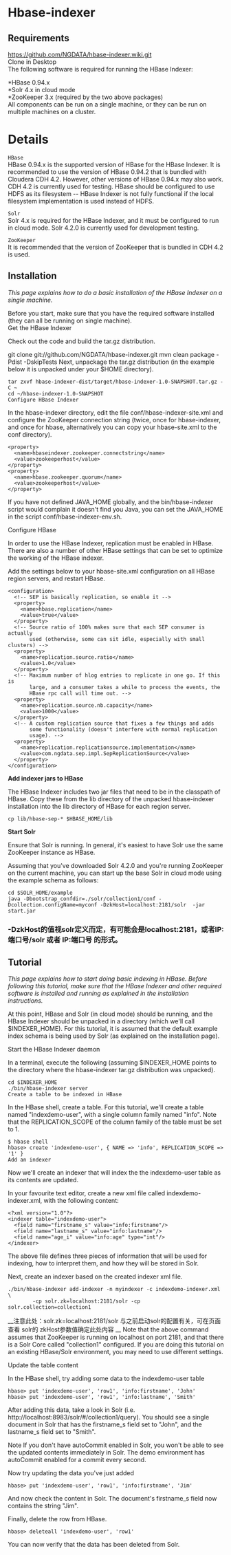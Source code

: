 Hbase-indexer
============
Requirements
------------

https://github.com/NGDATA/hbase-indexer.wiki.git<br>
Clone in Desktop<br>
The following software is required for running the HBase Indexer:

*HBase 0.94.x<br>
*Solr 4.x in cloud mode<br>
*ZooKeeper 3.x (required by the two above packages)<br>
All components can be run on a single machine, or they can be run on multiple machines on a cluster.

# Details
`HBase`<br>
  HBase 0.94.x is the supported version of HBase for the HBase Indexer. It is recommended to use the version of HBase 0.94.2 that is bundled with Cloudera CDH 4.2. However, other versions of HBase 0.94.x may also work. CDH 4.2 is currently used for testing.
HBase should be configured to use HDFS as its filesystem -- HBase Indexer is not fully functional if the local filesystem implementation is used instead of HDFS.

`Solr`<br>
  Solr 4.x is required for the HBase Indexer, and it must be configured to run in cloud mode. Solr 4.2.0 is currently used for development testing.

`ZooKeeper`<br>
  It is recommended that the version of ZooKeeper that is bundled in CDH 4.2 is used.

Installation
------------

_This page explains how to do a basic installation of the HBase Indexer on a single machine._<br>

Before you start, make sure that you have the required software installed (they can all be running on single machine).<br>
Get the HBase Indexer

Check out the code and build the tar.gz distribution.

git clone git://github.com/NGDATA/hbase-indexer.git
mvn clean package -Pdist -DskipTests
Next, unpackage the tar.gz distribution (in the example below it is unpacked under your $HOME directory).

```
tar zxvf hbase-indexer-dist/target/hbase-indexer-1.0-SNAPSHOT.tar.gz -C ~
cd ~/hbase-indexer-1.0-SNAPSHOT
Configure HBase Indexer
```

In the hbase-indexer directory, edit the file conf/hbase-indexer-site.xml and configure the ZooKeeper connection string (twice, once for hbase-indexer, and once for hbase, alternatively you can copy your hbase-site.xml to the conf directory).
> 
```
<property>
  <name>hbaseindexer.zookeeper.connectstring</name>
  <value>zookeeperhost</value>
</property>
<property>
  <name>hbase.zookeeper.quorum</name>
  <value>zookeeperhost</value>
</property>
```
If you have not defined JAVA_HOME globally, and the bin/hbase-indexer script would complain it doesn't find you Java, you can set the JAVA_HOME in the script conf/hbase-indexer-env.sh.

Configure HBase

In order to use the HBase Indexer, replication must be enabled in HBase. There are also a number of other HBase settings that can be set to optimize the working of the HBase indexer.

Add the settings below to your hbase-site.xml configuration on all HBase region servers, and restart HBase.

```
<configuration>
  <!-- SEP is basically replication, so enable it -->
  <property>
    <name>hbase.replication</name>
    <value>true</value>
  </property>
  <!-- Source ratio of 100% makes sure that each SEP consumer is actually
       used (otherwise, some can sit idle, especially with small clusters) -->
  <property>
    <name>replication.source.ratio</name>
    <value>1.0</value>
  </property>
  <!-- Maximum number of hlog entries to replicate in one go. If this is
       large, and a consumer takes a while to process the events, the
       HBase rpc call will time out. -->
  <property>
    <name>replication.source.nb.capacity</name>
    <value>1000</value>
  </property>
  <!-- A custom replication source that fixes a few things and adds
       some functionality (doesn't interfere with normal replication
       usage). -->
  <property>
    <name>replication.replicationsource.implementation</name>
    <value>com.ngdata.sep.impl.SepReplicationSource</value>
  </property>
</configuration>
```
__Add indexer jars to HBase__

The HBase Indexer includes two jar files that need to be in the classpath of HBase. Copy these from the lib directory of the unpacked hbase-indexer installation into the lib directory of HBase for each region server.
> 
```
cp lib/hbase-sep-* $HBASE_HOME/lib
```
__Start Solr__

Ensure that Solr is running. In general, it's easiest to have Solr use the same ZooKeeper instance as HBase.

Assuming that you've downloaded Solr 4.2.0 and you're running ZooKeeper on the current machine, you can start up the base Solr in cloud mode using the example schema as follows:
> 
```
cd $SOLR_HOME/example
java -Dbootstrap_confdir=./solr/collection1/conf -Dcollection.configName=myconf -DzkHost=localhost:2181/solr  -jar start.jar
```
### -DzkHost的值视solr定义而定，有可能会是localhost:2181，或者IP:端口号/solr 或者 IP:端口号 的形式。

Tutorial
--------

_This page explains how to start doing basic indexing in HBase. Before following this tutorial, make sure that the HBase Indexer and other required software is installed and running as explained in the installation instructions._

At this point, HBase and Solr (in cloud mode) should be running, and the HBase Indexer should be unpacked in a directory (which we'll call $INDEXER_HOME). For this tutorial, it is assumed that the default example index schema is being used by Solr (as explained on the installation page).

Start the HBase Indexer daemon

In a terminal, execute the following (assuming $INDEXER_HOME points to the directory where the hbase-indexer tar.gz distribution was unpacked).
> 
```
cd $INDEXER_HOME
./bin/hbase-indexer server
Create a table to be indexed in HBase
```

In the HBase shell, create a table. For this tutorial, we'll create a table named "indexdemo-user", with a single column family named "info". Note that the REPLICATION_SCOPE of the column family of the table must be set to 1.

```
$ hbase shell
hbase> create 'indexdemo-user', { NAME => 'info', REPLICATION_SCOPE => '1' }
Add an indexer
```

Now we'll create an indexer that will index the the indexdemo-user table as its contents are updated.

In your favourite text editor, create a new xml file called indexdemo-indexer.xml, with the following content:

```
<?xml version="1.0"?>
<indexer table="indexdemo-user">
  <field name="firstname_s" value="info:firstname"/>
  <field name="lastname_s" value="info:lastname"/>
  <field name="age_i" value="info:age" type="int"/>
</indexer>
```

The above file defines three pieces of information that will be used for indexing, how to interpret them, and how they will be stored in Solr.

Next, create an indexer based on the created indexer xml file.
```
./bin/hbase-indexer add-indexer -n myindexer -c indexdemo-indexer.xml \
        -cp solr.zk=localhost:2181/solr -cp solr.collection=collection1
```
__注意此处：solr.zk=localhost:2181/solr 与之前启动solr的配置有关，可在页面查看 solr的 zkHost参数值确定此处内容 __
Note that the above command assumes that ZooKeeper is running on localhost on port 2181, and that there is a Solr Core called "collection1" configured. If you are doing this tutorial on an existing HBase/Solr environment, you may need to use different settings.

Update the table content

In the HBase shell, try adding some data to the indexdemo-user table

```
hbase> put 'indexdemo-user', 'row1', 'info:firstname', 'John'
hbase> put 'indexdemo-user', 'row1', 'info:lastname', 'Smith'
```
After adding this data, take a look in Solr (i.e. http://localhost:8983/solr/#/collection1/query). You should see a single document in Solr that has the firstname_s field set to "John", and the lastname_s field set to "Smith".

Note If you don't have autoCommit enabled in Solr, you won't be able to see the updated contents immediately in Solr. The demo environment has autoCommit enabled for a commit every second.

Now try updating the data you've just added
```
hbase> put 'indexdemo-user', 'row1', 'info:firstname', 'Jim'
```
And now check the content in Solr. The document's firstname_s field now contains the string "Jim".

Finally, delete the row from HBase.
> 
```
hbase> deleteall 'indexdemo-user', 'row1'
```
You can now verify that the data has been deleted from Solr.
